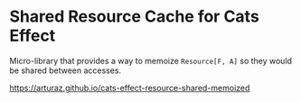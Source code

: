 # Shared Resource Cache for Cats Effect

Micro-library that provides a way to memoize `Resource[F, A]` so they would be shared between accesses.

https://arturaz.github.io/cats-effect-resource-shared-memoized